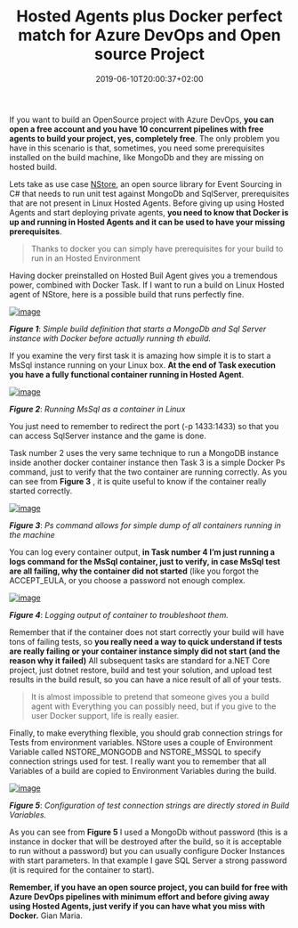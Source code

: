 ﻿---
title: "Hosted Agents plus Docker perfect match for Azure DevOps and Open source Project"
description: ""
date: 2019-06-10T20:00:37+02:00
draft: false
tags: [General]
categories: [General]
---
If you want to build an OpenSource project with Azure DevOps,  **you can open a free account and you have 10 concurrent pipelines with free agents to build your project, yes, completely free**. The only problem you have in this scenario is that, sometimes, you need some prerequisites installed on the build machine, like MongoDb and they are missing on hosted build.

Lets take as use case [NStore](https://github.com/ProximoSrl/NStore), an open source library for Event Sourcing in C# that needs to run unit test against MongoDb and SqlServer, prerequisites that are not present in Linux Hosted Agents. Before giving up using Hosted Agents and start deploying private agents,  **you need to know that Docker is up and running in Hosted Agents and it can be used to have your missing prerequisites**.

> Thanks to docker you can simply have prerequisites for your build to run in an Hosted Environment

Having docker preinstalled on Hosted Buil Agent gives you a tremendous power, combined with Docker Task. If I want to run a build on Linux Hosted agent of NStore, here is a possible build that runs perfectly fine.

[![image](https://www.codewrecks.com/blog/wp-content/uploads/2019/06/image_thumb.png "image")](https://www.codewrecks.com/blog/wp-content/uploads/2019/06/image.png)

 ***Figure 1***: *Simple build definition that starts a MongoDb and Sql Server instance with Docker before actually running th ebuild.*

If you examine the very first task it is amazing how simple it is to start a MsSql instance running on your Linux box.  **At the end of Task execution you have a fully functional container running in Hosted Agent**.

[![image](https://www.codewrecks.com/blog/wp-content/uploads/2019/06/image_thumb-1.png "image")](https://www.codewrecks.com/blog/wp-content/uploads/2019/06/image-1.png)

 ***Figure 2***: *Running MsSql as a container in Linux*

You just need to remember to redirect the port (-p 1433:1433) so that you can access SqlServer instance and the game is done.

Task number 2 uses the very same technique to run a MongoDB instance inside another docker container instance then Task 3 is a simple Docker Ps command, just to verify that the two container are running correctly. As you can see from  **Figure 3** , it is quite useful to know if the container really started correctly.

[![image](https://www.codewrecks.com/blog/wp-content/uploads/2019/06/image_thumb-2.png "image")](https://www.codewrecks.com/blog/wp-content/uploads/2019/06/image-2.png)

 ***Figure 3***: *Ps command allows for simple dump of all containers running in the machine*

You can log every container output,  **in Task number 4 I’m just running a logs command for the MsSql container, just to verify, in case MsSql test are all failing, why the container did not started** (like you forgot the ACCEPT\_EULA, or you choose a password not enough complex.

[![image](https://www.codewrecks.com/blog/wp-content/uploads/2019/06/image_thumb-3.png "image")](https://www.codewrecks.com/blog/wp-content/uploads/2019/06/image-3.png)

 ***Figure 4***: *Logging output of container to troubleshoot them.*

Remember that if the container does not start correctly your build will have tons of failing tests, so  **you really need a way to quick understand if tests are really failing or your container instance simply did not start (and the reason why it failed)** All subsequent tasks are standard for a.NET Core project, just dotnet restore, build and test your solution, and upload test results in the build result, so you can have a nice result of all of your tests.

> It is almost impossible to pretend that someone gives you a build agent with Everything you can possibly need, but if you give to the user Docker support, life is really easier.

Finally, to make everything flexible, you should grab connection strings for Tests from environment variables. NStore uses a couple of Environment Variable called NSTORE\_MONGODB and NSTORE\_MSSQL to specify connection strings used for test. I really want you to remember that all Variables of a build are copied to Environment Variables during the build.

[![image](https://www.codewrecks.com/blog/wp-content/uploads/2019/06/image_thumb-4.png "image")](https://www.codewrecks.com/blog/wp-content/uploads/2019/06/image-4.png)

 ***Figure 5***: *Configuration of test connection strings are directly stored in Build Variables.*

As you can see from  **Figure 5** I used a MongoDb without password (this is a instance in docker that will be destroyed after the build, so it is acceptable to run without a password) but you can usually configure Docker Instances with start parameters. In that example I gave SQL Server a strong password (it is required for the container to start).

 **Remember, if you have an open source project, you can build for free with Azure DevOps pipelines with minimum effort and before giving away using Hosted Agents, just verify if you can have what you miss with Docker.** Gian Maria.
